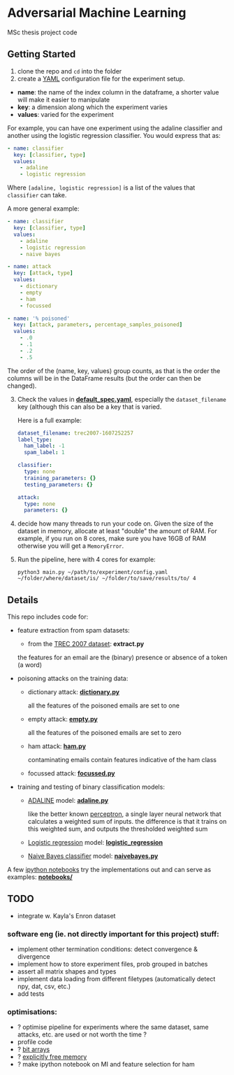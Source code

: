 Adversarial Machine Learning
============================

MSc thesis project code

Getting Started
---------------

1. clone the repo and `cd` into the folder
2. create a [YAML](http://yaml.org/) configuration file for the experiment setup.

  - **name**: the name of the index column in the dataframe, a shorter
    value will make it easier to manipulate
  - **key**: a dimension along which the experiment varies
  - **values**: varied for the experiment

  For example, you can have one experiment using the adaline classifier and
  another using the logistic regression classifier. You would express that as:

  ```yaml
  - name: classifier
    key: [classifier, type]
    values:
      - adaline
      - logistic regression
  ```

  Where `[adaline, logistic regression]` is a list of the
  values that `classifier` can take.

  A more general example:

  ```yaml
  - name: classifier
    key: [classifier, type]
    values:
      - adaline
      - logistic regression
      - naive bayes

  - name: attack
    key: [attack, type]
    values:
      - dictionary
      - empty
      - ham
      - focussed

  - name: '% poisoned'
    key: [attack, parameters, percentage_samples_poisoned]
    values:
      - .0
      - .1
      - .2
      - .5
  ```

  The order of the (name, key, values) group counts, as that
  is the order the columns will be in the DataFrame results (but
  the order can then be changed).

3. Check the values in [**default_spec.yaml**](https://github.com/galvanic/adversarialML/blob/master/default_spec.yaml), especially the `dataset_filename` key (although this can also
  be a key that is varied.

    Here is a full example:

    ```yaml
    dataset_filename: trec2007-1607252257
    label_type:
      ham_label: -1
      spam_label: 1

    classifier:
      type: none
      training_parameters: {}
      testing_parameters: {}

    attack:
      type: none
      parameters: {}
    ```

4. decide how many threads to run your code on. Given the size of the dataset
  in memory, allocate at least "double" the amount of RAM. For example, if
  you run on 8 cores, make sure you have 16GB of RAM otherwise you will get a
  `MemoryError`.

3. Run the pipeline, here with 4 cores for example:

    ```shell
    python3 main.py ~/path/to/experiment/config.yaml ~/folder/where/dataset/is/ ~/folder/to/save/results/to/ 4
    ```

Details
-------

This repo includes code for:


- feature extraction from spam datasets:

  - from the [TREC 2007 dataset](http://plg.uwaterloo.ca/~gvcormac/treccorpus07/about.html): **extract.py**

  the features for an email are the (binary) presence or absence of a token (a word)


- poisoning attacks on the training data:

  - dictionary attack: [**dictionary.py**](https://github.com/galvanic/adversarialML/blob/master/attacks/dictionary.py)

    all the features of the poisoned emails are set to one

  - empty attack: [**empty.py**](https://github.com/galvanic/adversarialML/blob/master/attacks/empty.py)

    all the features of the poisoned emails are set to zero

  - ham attack: [**ham.py**](https://github.com/galvanic/adversarialML/blob/master/attacks/ham.py)

    contaminating emails contain features indicative of the ham class

  - focussed attack: [**focussed.py**](https://github.com/galvanic/adversarialML/blob/master/attacks/focussed.py)


- training and testing of binary classification models:

  - [ADALINE](https://en.wikipedia.org/wiki/ADALINE) model: [**adaline.py**](https://github.com/galvanic/adversarialML/blob/master/classifiers/adaline.py)

    like the better known [perceptron](), a single layer neural network that calculates a weighted sum of inputs. the difference is that it trains on this weighted sum, and outputs the thresholded weighted sum

  - [Logistic regression]() model: [**logistic_regression**](https://github.com/galvanic/adversarialML/blob/master/classifiers/logistic_regression.py)

  - [Naive Bayes classifier](https://en.wikipedia.org/wiki/Naive_Bayes_classifier) model: [**naivebayes.py**](https://github.com/galvanic/adversarialML/blob/master/classifiers/naivebayes.py)


A few [ipython notebooks](https://ipython.org/notebook.html) try the implementations out and can serve as examples: [**notebooks/**](https://github.com/galvanic/adversML/tree/master/notebooks)

TODO
----

- integrate w. Kayla's Enron dataset

### software eng (ie. not directly important for this project) stuff:

- implement other termination conditions: detect convergence & divergence
- implement how to store experiment files, prob grouped in batches
- assert all matrix shapes and types
- implement data loading from different filetypes (automatically detect npy, dat, csv, etc.)
- add tests

### optimisations:

- ? optimise pipeline for experiments where the same dataset, same attacks, etc. are used
    or not worth the time ?
- profile code
- ? [bit arrays](https://stackoverflow.com/questions/5602155/numpy-boolean-array-with-1-bit-entries)
- ? [explicitly free memory](https://stackoverflow.com/questions/1316767/how-can-i-explicitly-free-memory-in-python)
- ? make ipython notebook on MI and feature selection for ham
